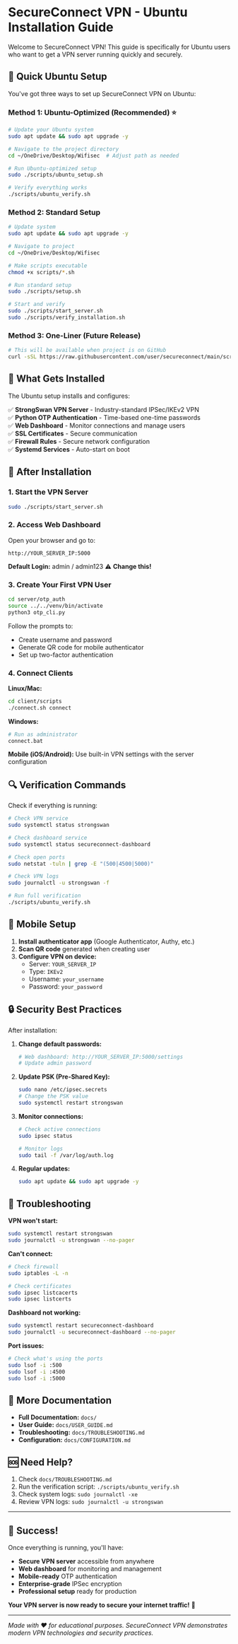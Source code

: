 # SecureConnect VPN - Ubuntu Installation Guide

Welcome to SecureConnect VPN! This guide is specifically for Ubuntu users who want to get a VPN server running quickly and securely.

## 🚀 Quick Ubuntu Setup

You've got three ways to set up SecureConnect VPN on Ubuntu:

### Method 1: Ubuntu-Optimized (Recommended) ⭐
```bash
# Update your Ubuntu system
sudo apt update && sudo apt upgrade -y

# Navigate to the project directory
cd ~/OneDrive/Desktop/Wifisec  # Adjust path as needed

# Run Ubuntu-optimized setup
sudo ./scripts/ubuntu_setup.sh

# Verify everything works
./scripts/ubuntu_verify.sh
```

### Method 2: Standard Setup
```bash
# Update system
sudo apt update && sudo apt upgrade -y

# Navigate to project
cd ~/OneDrive/Desktop/Wifisec

# Make scripts executable
chmod +x scripts/*.sh

# Run standard setup
sudo ./scripts/setup.sh

# Start and verify
sudo ./scripts/start_server.sh
sudo ./scripts/verify_installation.sh
```

### Method 3: One-Liner (Future Release)
```bash
# This will be available when project is on GitHub
curl -sSL https://raw.githubusercontent.com/user/secureconnect/main/scripts/ubuntu_setup.sh | sudo bash
```

## 🎯 What Gets Installed

The Ubuntu setup installs and configures:

✅ **StrongSwan VPN Server** - Industry-standard IPSec/IKEv2 VPN  
✅ **Python OTP Authentication** - Time-based one-time passwords  
✅ **Web Dashboard** - Monitor connections and manage users  
✅ **SSL Certificates** - Secure communication  
✅ **Firewall Rules** - Secure network configuration  
✅ **Systemd Services** - Auto-start on boot  

## 🔧 After Installation

### 1. Start the VPN Server
```bash
sudo ./scripts/start_server.sh
```

### 2. Access Web Dashboard
Open your browser and go to:
```
http://YOUR_SERVER_IP:5000
```
**Default Login:** admin / admin123 ⚠️ **Change this!**

### 3. Create Your First VPN User
```bash
cd server/otp_auth
source ../../venv/bin/activate
python3 otp_cli.py
```

Follow the prompts to:
- Create username and password
- Generate QR code for mobile authenticator
- Set up two-factor authentication

### 4. Connect Clients

**Linux/Mac:**
```bash
cd client/scripts
./connect.sh connect
```

**Windows:**
```bash
# Run as administrator
connect.bat
```

**Mobile (iOS/Android):**
Use built-in VPN settings with the server configuration

## 🔍 Verification Commands

Check if everything is running:

```bash
# Check VPN service
sudo systemctl status strongswan

# Check dashboard service  
sudo systemctl status secureconnect-dashboard

# Check open ports
sudo netstat -tuln | grep -E "(500|4500|5000)"

# Check VPN logs
sudo journalctl -u strongswan -f

# Run full verification
./scripts/ubuntu_verify.sh
```

## 📱 Mobile Setup

1. **Install authenticator app** (Google Authenticator, Authy, etc.)
2. **Scan QR code** generated when creating user
3. **Configure VPN on device:**
   - Server: `YOUR_SERVER_IP`
   - Type: `IKEv2`
   - Username: `your_username`
   - Password: `your_password`

## 🔒 Security Best Practices

After installation:

1. **Change default passwords:**
   ```bash
   # Web dashboard: http://YOUR_SERVER_IP:5000/settings
   # Update admin password
   ```

2. **Update PSK (Pre-Shared Key):**
   ```bash
   sudo nano /etc/ipsec.secrets
   # Change the PSK value
   sudo systemctl restart strongswan
   ```

3. **Monitor connections:**
   ```bash
   # Check active connections
   sudo ipsec status
   
   # Monitor logs
   sudo tail -f /var/log/auth.log
   ```

4. **Regular updates:**
   ```bash
   sudo apt update && sudo apt upgrade -y
   ```

## 🐛 Troubleshooting

**VPN won't start:**
```bash
sudo systemctl restart strongswan
sudo journalctl -u strongswan --no-pager
```

**Can't connect:**
```bash
# Check firewall
sudo iptables -L -n

# Check certificates
sudo ipsec listcacerts
sudo ipsec listcerts
```

**Dashboard not working:**
```bash
sudo systemctl restart secureconnect-dashboard
sudo journalctl -u secureconnect-dashboard --no-pager
```

**Port issues:**
```bash
# Check what's using the ports
sudo lsof -i :500
sudo lsof -i :4500
sudo lsof -i :5000
```

## 📖 More Documentation

- **Full Documentation:** `docs/`
- **User Guide:** `docs/USER_GUIDE.md`
- **Troubleshooting:** `docs/TROUBLESHOOTING.md`
- **Configuration:** `docs/CONFIGURATION.md`

## 🆘 Need Help?

1. Check `docs/TROUBLESHOOTING.md`
2. Run the verification script: `./scripts/ubuntu_verify.sh`
3. Check system logs: `sudo journalctl -xe`
4. Review VPN logs: `sudo journalctl -u strongswan`

---

## 🎉 Success!

Once everything is running, you'll have:

- **Secure VPN server** accessible from anywhere
- **Web dashboard** for monitoring and management  
- **Mobile-ready** OTP authentication
- **Enterprise-grade** IPSec encryption
- **Professional setup** ready for production

**Your VPN server is now ready to secure your internet traffic!** 🔐

---

*Made with ❤️ for educational purposes. SecureConnect VPN demonstrates modern VPN technologies and security practices.*
